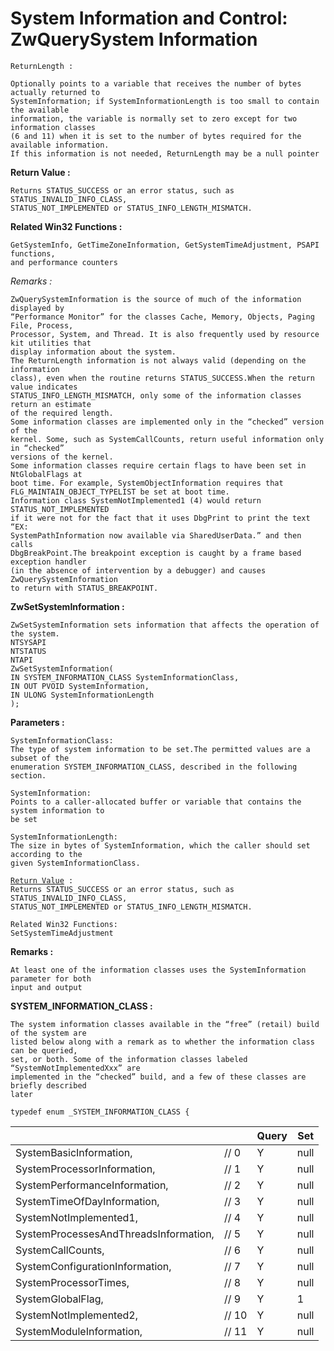 # System Information and Control: ZwQuerySystem Information

```
ReturnLength : 
```

```
Optionally points to a variable that receives the number of bytes actually returned to
SystemInformation; if SystemInformationLength is too small to contain the available
information, the variable is normally set to zero except for two information classes
(6 and 11) when it is set to the number of bytes required for the available information.
If this information is not needed, ReturnLength may be a null pointer
```

**Return Value :**&#x20;

```
Returns STATUS_SUCCESS or an error status, such as STATUS_INVALID_INFO_CLASS,
STATUS_NOT_IMPLEMENTED or STATUS_INFO_LENGTH_MISMATCH.
```

**Related Win32 Functions :**&#x20;

```
GetSystemInfo, GetTimeZoneInformation, GetSystemTimeAdjustment, PSAPI functions,
and performance counters
```

_Remarks :_&#x20;

```
ZwQuerySystemInformation is the source of much of the information displayed by
“Performance Monitor” for the classes Cache, Memory, Objects, Paging File, Process,
Processor, System, and Thread. It is also frequently used by resource kit utilities that
display information about the system.
The ReturnLength information is not always valid (depending on the information
class), even when the routine returns STATUS_SUCCESS.When the return value indicates
STATUS_INFO_LENGTH_MISMATCH, only some of the information classes return an estimate
of the required length.
Some information classes are implemented only in the “checked” version of the
kernel. Some, such as SystemCallCounts, return useful information only in “checked”
versions of the kernel.
Some information classes require certain flags to have been set in NtGlobalFlags at
boot time. For example, SystemObjectInformation requires that
FLG_MAINTAIN_OBJECT_TYPELIST be set at boot time.
Information class SystemNotImplemented1 (4) would return STATUS_NOT_IMPLEMENTED
if it were not for the fact that it uses DbgPrint to print the text “EX:
SystemPathInformation now available via SharedUserData.” and then calls
DbgBreakPoint.The breakpoint exception is caught by a frame based exception handler
(in the absence of intervention by a debugger) and causes ZwQuerySystemInformation
to return with STATUS_BREAKPOINT.
```

**ZwSetSystemInformation  :**

```
ZwSetSystemInformation sets information that affects the operation of the system.
NTSYSAPI
NTSTATUS
NTAPI
ZwSetSystemInformation(
IN SYSTEM_INFORMATION_CLASS SystemInformationClass,
IN OUT PVOID SystemInformation,
IN ULONG SystemInformationLength
);
```

**Parameters :**&#x20;

```
SystemInformationClass:
The type of system information to be set.The permitted values are a subset of the
enumeration SYSTEM_INFORMATION_CLASS, described in the following section.
```

```
SystemInformation:
Points to a caller-allocated buffer or variable that contains the system information to
be set
```

```
SystemInformationLength:
The size in bytes of SystemInformation, which the caller should set according to the
given SystemInformationClass.
```

<pre><code><a data-footnote-ref href="#user-content-fn-1">Return Value</a> : 
Returns STATUS_SUCCESS or an error status, such as STATUS_INVALID_INFO_CLASS,
STATUS_NOT_IMPLEMENTED or STATUS_INFO_LENGTH_MISMATCH.
</code></pre>

```
Related Win32 Functions:
SetSystemTimeAdjustment
```

**Remarks :**&#x20;

```
At least one of the information classes uses the SystemInformation parameter for both
input and output
```

**SYSTEM\_INFORMATION\_CLASS :**&#x20;

```
The system information classes available in the “free” (retail) build of the system are
listed below along with a remark as to whether the information class can be queried,
set, or both. Some of the information classes labeled “SystemNotImplementedXxx” are
implemented in the “checked” build, and a few of these classes are briefly described
later
```

```
typedef enum _SYSTEM_INFORMATION_CLASS {
```

<table><thead><tr><th></th><th></th><th>Query</th><th data-type="number">Set</th></tr></thead><tbody><tr><td>SystemBasicInformation,</td><td>// 0</td><td>Y</td><td>null</td></tr><tr><td>SystemProcessorInformation,</td><td>// 1</td><td>Y</td><td>null</td></tr><tr><td>SystemPerformanceInformation,</td><td>// 2</td><td>Y</td><td>null</td></tr><tr><td>SystemTimeOfDayInformation,</td><td>// 3</td><td>Y</td><td>null</td></tr><tr><td>SystemNotImplemented1,</td><td>// 4</td><td>Y</td><td>null</td></tr><tr><td>SystemProcessesAndThreadsInformation,</td><td>// 5</td><td>Y</td><td>null</td></tr><tr><td>SystemCallCounts,</td><td>// 6</td><td>Y</td><td>null</td></tr><tr><td>SystemConfigurationInformation,</td><td>// 7</td><td>Y</td><td>null</td></tr><tr><td>SystemProcessorTimes,</td><td>// 8</td><td>Y</td><td>null</td></tr><tr><td>SystemGlobalFlag,</td><td>// 9</td><td>Y</td><td>1</td></tr><tr><td>SystemNotImplemented2,</td><td>// 10</td><td>Y</td><td>null</td></tr><tr><td>SystemModuleInformation,</td><td>// 11</td><td>Y</td><td>null</td></tr></tbody></table>

[^1]: 
